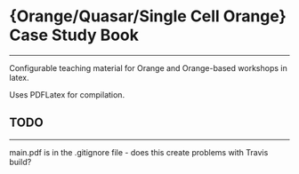 # {Orange/Quasar/Single Cell Orange} Case Study Book
----------------------------------------------------

Configurable teaching material for Orange and Orange-based workshops in latex.

Uses PDFLatex for compilation.

## TODO
-------
main.pdf is in the .gitignore file - does this create problems with Travis build?
